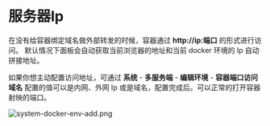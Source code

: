 # 服务器Ip

在没有给容器绑定域名做外部转发的时候，容器通过 **http://ip:端口** 的形式进行访问。
默认情况下面板会自动获取当前浏览器的地址和当前 docker 环境的 Ip 自动拼接地址。

如果你想主动配置访问地址，可通过  **系统** - **多服务端** - **编辑环境** - **容器端口访问域名**
配置的值可以是内网、外网 Ip 或是域名，配置完成后。可以正常的打开容器射映的端口。

![system-docker-env-add.png](https://cdn.w7.cc/dpanel/system-docker-env-url.png?t=7)